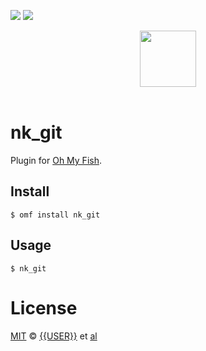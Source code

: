 [![][travis-badge]][travis-link]
![][license-badge]

<div align="center">
  <a href="http://github.com/fish-shell/oh-my-fish">
  <img width=90px  src="https://cloud.githubusercontent.com/assets/8317250/8510172/f006f0a4-230f-11e5-98b6-5c2e3c87088f.png">
  </a>
</div>
<br>

# nk_git

Plugin for [Oh My Fish][omf-link].

## Install

```fish
$ omf install nk_git
```


## Usage

```fish
$ nk_git
```

# License

[MIT][mit] © [{{USER}}][author] et [al][contributors]


[mit]:            http://opensource.org/licenses/MIT
[author]:         http://github.com/{{USER}}
[contributors]:   https://github.com/{{USER}}/pkg-nk_git/graphs/contributors
[omf-link]:       https://www.github.com/fish-shell/oh-my-fish

[license-badge]:  https://img.shields.io/badge/license-MIT-007EC7.svg?style=flat-square
[travis-badge]:   http://img.shields.io/travis/{{USER}}/nk_git.svg?style=flat-square
[travis-link]:    https://travis-ci.org/{{USER}}/nk_git
